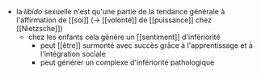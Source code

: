 - la *libido* sexuelle n'est qu'une partie de la tendance générale à l'affirmation de [[soi]] (→ [[volonté]] de [[puissance]] chez [[Nietzsche]])
  - chez les enfants cela génère un [[sentiment]] d'infériorité
    - peut [[être]] surmonté avec succès grâce à l'apprentissage et à l'intégration sociale
    - peut générer un complexe d'infériorité pathologique